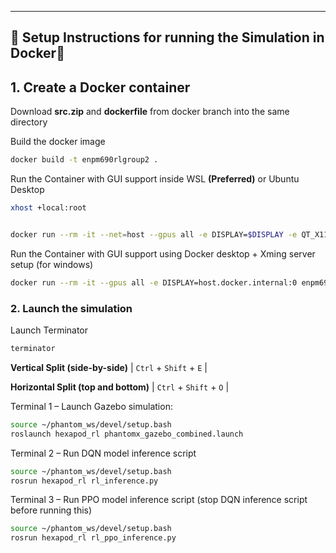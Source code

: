 
---

## 🔧 Setup Instructions for running the Simulation in Docker🐳
## 1. Create a Docker container

Download **src.zip** and **dockerfile** from docker branch into the same directory

Build the docker image
```bash
docker build -t enpm690rlgroup2 .
```
Run the Container with GUI support inside WSL **(Preferred)** or Ubuntu Desktop

```bash
xhost +local:root
```
```bash

docker run --rm -it --net=host --gpus all -e DISPLAY=$DISPLAY -e QT_X11_NO_MITSHM=1 -v /tmp/.X11-unix:/tmp/.X11-unix enpm690rlgroup2

```

Run the Container with GUI support using Docker desktop + Xming server setup (for windows)
```bash
docker run --rm -it --gpus all -e DISPLAY=host.docker.internal:0 enpm690rlgroup2
```


### 2. Launch the simulation
Launch Terminator
```bash
terminator
```
**Vertical Split (side-by-side)** | `Ctrl` + `Shift` + `E` |

**Horizontal Split (top and bottom)** | `Ctrl` + `Shift` + `O` |

Terminal 1 – Launch Gazebo simulation:
```bash
source ~/phantom_ws/devel/setup.bash
roslaunch hexapod_rl phantomx_gazebo_combined.launch
```
Terminal 2 – Run DQN model inference script
```bash
source ~/phantom_ws/devel/setup.bash
rosrun hexapod_rl rl_inference.py
```
Terminal 3 – Run PPO model inference script (stop DQN inference script before running this)
```bash
source ~/phantom_ws/devel/setup.bash
rosrun hexapod_rl rl_ppo_inference.py
```
